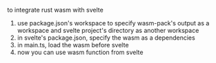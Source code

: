 to integrate rust wasm with svelte

1. use package.json's workspace to specify wasm-pack's output as a workspace 
   and svelte project's directory as another workspace
2. in svelte's package.json, specify the wasm as a dependencies
3. in main.ts, load the wasm before svelte
4. now you can use wasm function from svelte
